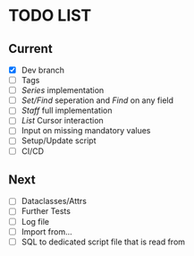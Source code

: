 # TODO LIST
## Current
- [x] Dev branch
- [ ] Tags
- [ ] *Series* implementation
- [ ] *Set/Find* seperation and *Find* on any field
- [ ] *Staff* full implementation
- [ ] *List* Cursor interaction
- [ ] Input on missing mandatory values
- [ ] Setup/Update script
- [ ] CI/CD

## Next
- [ ] Dataclasses/Attrs
- [ ] Further Tests
- [ ] Log file
- [ ] Import from...
- [ ] SQL to dedicated script file that is read from